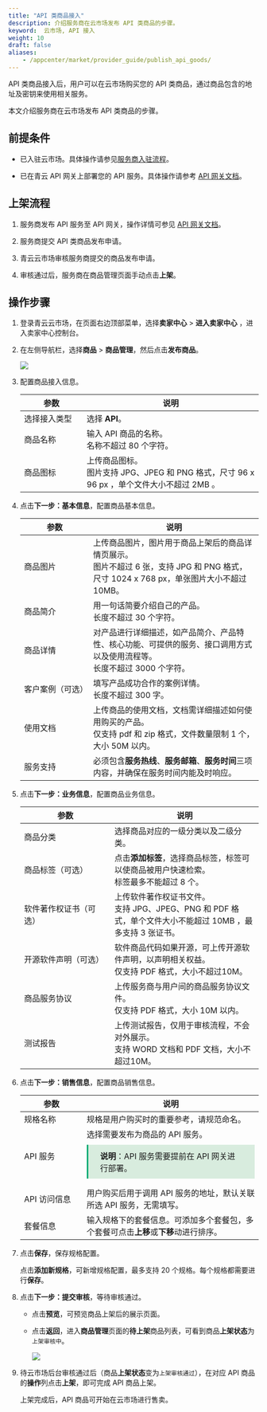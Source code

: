```yaml
---
title: "API 类商品接入"
description: 介绍服务商在云市场发布 API 类商品的步骤。
keyword:  云市场, API 接入
weight: 10
draft: false
aliases: 
    - /appcenter/market/provider_guide/publish_api_goods/
---
```


API 类商品接入后，用户可以在云市场购买您的 API 类商品，通过商品包含的地址及密钥来使用相关服务。

本文介绍服务商在云市场发布 API 类商品的步骤。

## 前提条件

- 已入驻云市场。具体操作请参见[服务商入驻流程](/appcenter/market/provider_guide/serviceprovider/20_contracts/)。

- 已在青云 API 网关上部署您的 API 服务。具体操作请参考 [API 网关文档](/middware/api_gateway/manual/create_apiservice/)。

## 上架流程

1. 服务商发布 API 服务至 API 网关，操作详情可参见 [API 网关文档](/middware/api_gateway/manual/create_apiservice/)。

2. 服务商提交 API 类商品发布申请。

3. 青云云市场审核服务商提交的商品发布申请。

4. 审核通过后，服务商在商品管理页面手动点击**上架**。

## 操作步骤

1. 登录青云云市场，在页面右边顶部菜单，选择**卖家中心** > **进入卖家中心** ，进入卖家中心控制台。

2. 在左侧导航栏，选择**商品** > **商品管理**，然后点击**发布商品**。

   ![](../../../_images/publish_goods.png)

3. 配置商品接入信息。

   | <span style="display:inline-block;width:110px">参数</span> | 说明                                                         |
   | ---------------------------------------------------------- | ------------------------------------------------------------ |
   | 选择接入类型                                               | 选择 **API**。                                               |
   | 商品名称                                                   | 输入 API 商品的名称。<br/>名称不超过 80 个字符。             |
   | 商品图标                                                   | 上传商品图标。<br/>图片支持 JPG、JPEG 和 PNG 格式，尺寸 96 x 96 px ，单个文件大小不超过 2MB 。 |

4. 点击**下一步：基本信息**，配置商品基本信息。

   | <span style="display:inline-block;width:120px">参数</span> | 说明                                                         |
   | ---------------------------------------------------------- | ------------------------------------------------------------ |
   | 商品图片                                                   | 上传商品图片，图片用于商品上架后的商品详情页展示。<br/>图片不超过 6 张，支持 JPG 和 PNG 格式，尺寸 1024 x 768 px，单张图片大小不超过 10MB。 |
   | 商品简介                                                   | 用一句话简要介绍自己的产品。<br/>长度不超过 30 个字符。      |
   | 商品详情                                                   | 对产品进行详细描述，如产品简介、产品特性、核心功能、可提供的服务、接口调用方式以及使用流程等。<br/>长度不超过 3000 个字符。 |
   | 客户案例（可选）                                           | 填写产品成功合作的案例详情。<br/>长度不超过 300 字。         |
   | 使用文档                                                   | 上传商品的使用文档，文档需详细描述如何使用购买的产品。<br/>仅支持 pdf 和 zip 格式，文件数量限制 1 个，大小 50M 以内。 |
   | 服务支持                                                   | 必须包含**服务热线**、**服务邮箱**、**服务时间**三项内容，并确保在服务时间内能及时响应。 |

5. 点击**下一步：业务信息**，配置商品业务信息。

   | <span style="display:inline-block;width:160px">参数</span> | 说明                                                         |
   | ---------------------------------------------------------- | ------------------------------------------------------------ |
   | 商品分类                                                   | 选择商品对应的一级分类以及二级分类。                         |
   | 商品标签（可选）                                           | 点击**添加标签**，选择商品标签，标签可以使商品被用户快速检索。<br/>标签最多不能超过 8 个。 |
   | 软件著作权证书（可选）                                     | 上传软件著作权证书文件。<br/>支持 JPG、JPEG、PNG 和 PDF 格式，单个文件大小不能超过 10MB ，最多支持 3 张证书。 |
   | 开源软件声明（可选）                                       | 软件商品代码如果开源，可上传开源软件声明，以声明相关权益。<br/>仅支持 PDF 格式，大小不超过10M。 |
   | 商品服务协议                                               | 上传服务商与用户间的商品服务协议文件。<br/>仅支持 PDF 格式，大小 10M 以内。 |
   | 测试报告                                                   | 上传测试报告，仅用于审核流程，不会对外展示。<br/>支持 WORD 文档和 PDF 文档，大小不超过10M。 |

6. 点击**下一步：销售信息**，配置商品销售信息。

   | <span style="display:inline-block;width:110px">参数</span> | 说明                                                         |
   | ---------------------------------------------------------- | ------------------------------------------------------------ |
   | 规格名称                                                   | 规格是用户购买时的重要参考，请规范命名。                     |
   | API 服务                                                   | 选择需要发布为商品的 API 服务。<div style="background-color: #D8ECDE; padding: 10px 24px; margin: 10px 0; border-left: 3px solid #00a971;"><b>说明</b>：API 服务需要提前在 API 网关进行部署。</div> |
   | API 访问信息                                               | 用户购买后用于调用 API 服务的地址，默认关联所选 API 服务，无需填写。 |
   | 套餐信息                                                   | 输入规格下的套餐信息。可添加多个套餐包，多个套餐可点击**上移**或**下移**动进行排序。 |

   

7. 点击**保存**，保存规格配置。

   点击**添加新规格**，可新增规格配置，最多支持 20 个规格。每个规格都需要进行**保存**。

8. 点击**下一步：提交审核**，等待审核通过。

   - 点击**预览**，可预览商品上架后的展示页面。

   - 点击**返回**，进入**商品管理**页面的**待上架**商品列表，可看到商品**上架状态**为`上架审核中`。

     <img src="../../../_images/to_release.png"/>

9. 待云市场后台审核通过后（商品**上架状态**变为`上架审核通过`），在对应 API 商品的**操作**列点击**上架**，即可完成 API 商品上架。

   上架完成后，API 商品可开始在云市场进行售卖。

